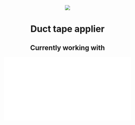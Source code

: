 <p align="center">
<img src="https://media0.giphy.com/media/VeSvZhPrqgZxx2KpOA/giphy.gif?cid=ecf05e472f34io0x2dawhs4ppys6bwwrhzw7j400n0jfe4tb&rid=giphy.gif&ct=g">
</p>

<h1 align="center">Duct tape applier</h1>
<h2 align="center"><b>Currently working with</b></h2>
<p align="center">
<!-- HEX-GRID:IMAGES [
    "cpp",
    "fabric",
    "node",
    "python",
    "react",
    {
        "url": "https://cdn.jsdelivr.net/gh/devicons/devicon/icons/qt/qt-original.svg",
        "hex": true,
        "bg_fill": "#ffffffcc"
    },
    {
        "url": "https://cdn.jsdelivr.net/gh/devicons/devicon/icons/html5/html5-original.svg",
        "hex": true,
        "bg_fill": "#ffffffaa"
    }
] -->
<!-- HEX-GRID:EFFECTS   ["glitch"] -->
<!-- HEX-GRID:TRANSITIONS ["scale-in"] -->
<!-- HEX-GRID:START -->
<a href="https://github.com/MessyComposer/github-profile-hexagon-grid"><img src="./grid.svg" height="200px"/></a>
<!-- HEX-GRID:END -->
</p>
